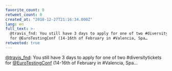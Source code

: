 ```yaml
---
favorite_count: 0
retweet_count: 0
created_at: "2018-12-27T21:16:34.000Z"
lang: en
full_text: >-
  @travis_fnd: You still have 3 days to apply for one of two #diversitytickets
  for @EuroTestingConf (14-16th of February in #Valencia, Spa…
retweeted: true
---
```


[@travis_fnd](https://twitter.com/travis_fnd): You still have 3 days to apply
for one of two #diversitytickets for
[@EuroTestingConf](https://twitter.com/EuroTestingConf) (14-16th of February in
#Valencia, Spa…
